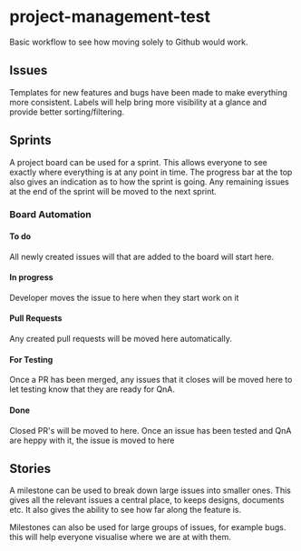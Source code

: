# project-management-test

Basic workflow to see how moving solely to Github would work.

## Issues
Templates for new features and bugs have been made to make everything more consistent. Labels will help bring more visibility at a glance and provide better sorting/filtering.

## Sprints
A project board can be used for a sprint. This allows everyone to see exactly where everything is at any point in time. The progress bar at the top also gives an indication as to how the sprint is going. Any remaining issues at the end of the sprint will be moved to the next sprint.

### Board Automation
#### To do
All newly created issues will that are added to the board will start here.

#### In progress
Developer moves the issue to here when they start work on it

#### Pull Requests
Any created pull requests will be moved here automatically.

#### For Testing
Once a PR has been merged, any issues that it closes will be moved here to let testing know that they are ready for QnA.

#### Done
Closed PR's will be moved to here.
Once an issue has been tested and QnA are heppy with it, the issue is moved to here

## Stories
A milestone can be used to break down large issues into smaller ones. This gives all the relevant issues a central place, to keeps designs, documents etc.
It also gives the ability to see how far along the feature is.

Milestones can also be used for large groups of issues, for example bugs. this will help everyone visualise where we are at with them.
